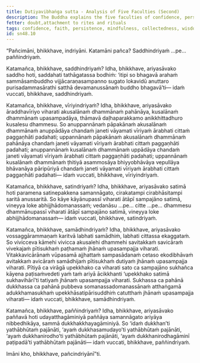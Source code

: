 ```yaml
---
title: Dutiyavibhaṅga sutta - Analysis of Five Faculties (Second)
description: The Buddha explains the five faculties of confidence, persistence, mindfulness, collectedness, and wisdom.
fetter: doubt,attachment to rites and rituals
tags: confidence, faith, persistence, mindfulness, collectedness, wisdom, faculties, sn, sn45-56, sn48
id: sn48.10
---
```


“Pañcimāni, bhikkhave, indriyāni. Katamāni pañca? Saddhindriyaṁ …pe… paññindriyaṁ.

Katamañca, bhikkhave, saddhindriyaṁ? Idha, bhikkhave, ariyasāvako saddho hoti, saddahati tathāgatassa bodhiṁ: ‘itipi so bhagavā arahaṁ sammāsambuddho vijjācaraṇasampanno sugato lokavidū anuttaro purisadammasārathi satthā devamanussānaṁ buddho bhagavā’ti— idaṁ vuccati, bhikkhave, saddhindriyaṁ.

Katamañca, bhikkhave, vīriyindriyaṁ? Idha, bhikkhave, ariyasāvako āraddhavīriyo viharati akusalānaṁ dhammānaṁ pahānāya, kusalānaṁ dhammānaṁ upasampadāya, thāmavā daḷhaparakkamo anikkhittadhuro kusalesu dhammesu. So anuppannānaṁ pāpakānaṁ akusalānaṁ dhammānaṁ anuppādāya chandaṁ janeti vāyamati vīriyaṁ ārabhati cittaṁ paggaṇhāti padahati; uppannānaṁ pāpakānaṁ akusalānaṁ dhammānaṁ pahānāya chandaṁ janeti vāyamati vīriyaṁ ārabhati cittaṁ paggaṇhāti padahati; anuppannānaṁ kusalānaṁ dhammānaṁ uppādāya chandaṁ janeti vāyamati vīriyaṁ ārabhati cittaṁ paggaṇhāti padahati; uppannānaṁ kusalānaṁ dhammānaṁ ṭhitiyā asammosāya bhiyyobhāvāya vepullāya bhāvanāya pāripūriyā chandaṁ janeti vāyamati vīriyaṁ ārabhati cittaṁ paggaṇhāti padahati— idaṁ vuccati, bhikkhave, vīriyindriyaṁ.

Katamañca, bhikkhave, satindriyaṁ? Idha, bhikkhave, ariyasāvako satimā hoti paramena satinepakkena samannāgato, cirakatampi cirabhāsitampi saritā anussaritā. So kāye kāyānupassī viharati ātāpī sampajāno satimā, vineyya loke abhijjhādomanassaṁ; vedanāsu …pe… citte …pe… dhammesu dhammānupassī viharati ātāpī sampajāno satimā, vineyya loke abhijjhādomanassaṁ— idaṁ vuccati, bhikkhave, satindriyaṁ.

Katamañca, bhikkhave, samādhindriyaṁ? Idha, bhikkhave, ariyasāvako vossaggārammaṇaṁ karitvā labhati samādhiṁ, labhati cittassa ekaggataṁ. So vivicceva kāmehi vivicca akusalehi dhammehi savitakkaṁ savicāraṁ vivekajaṁ pītisukhaṁ paṭhamaṁ jhānaṁ upasampajja viharati. Vitakkavicārānaṁ vūpasamā ajjhattaṁ sampasādanaṁ cetaso ekodibhāvaṁ avitakkaṁ avicāraṁ samādhijaṁ pītisukhaṁ dutiyaṁ jhānaṁ upasampajja viharati. Pītiyā ca virāgā upekkhako ca viharati sato ca sampajāno sukhañca kāyena paṭisaṁvedeti yaṁ taṁ ariyā ācikkhanti ‘upekkhako satimā sukhavihārī’ti tatiyaṁ jhānaṁ upasampajja viharati. Sukhassa ca pahānā dukkhassa ca pahānā pubbeva somanassadomanassānaṁ atthaṅgamā adukkhamasukhaṁ upekkhāsatipārisuddhiṁ catutthaṁ jhānaṁ upasampajja viharati— idaṁ vuccati, bhikkhave, samādhindriyaṁ.

Katamañca, bhikkhave, paññindriyaṁ? Idha, bhikkhave, ariyasāvako paññavā hoti udayatthagāminiyā paññāya samannāgato ariyāya nibbedhikāya, sammā dukkhakkhayagāminiyā. So ‘idaṁ dukkhan’ti yathābhūtaṁ pajānāti, ‘ayaṁ dukkhasamudayo’ti yathābhūtaṁ pajānāti, ‘ayaṁ dukkhanirodho’ti yathābhūtaṁ pajānāti, ‘ayaṁ dukkhanirodhagāminī paṭipadā’ti yathābhūtaṁ pajānāti— idaṁ vuccati, bhikkhave, paññindriyaṁ.

Imāni kho, bhikkhave, pañcindriyānī”ti.